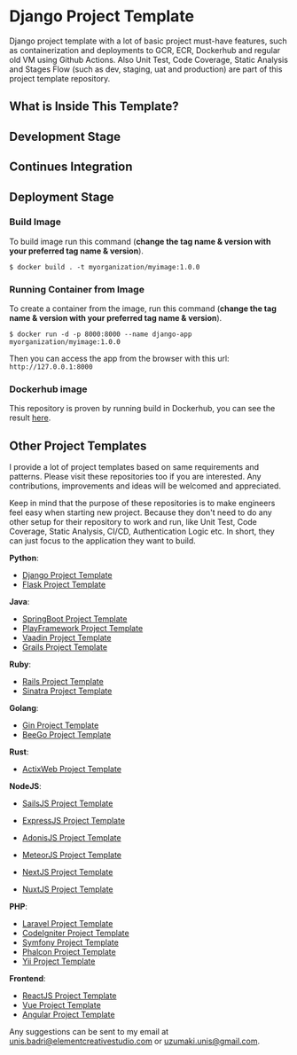 # Django Project Template

Django project template with a lot of basic project must-have features, such as containerization and deployments to GCR, ECR, Dockerhub and regular old VM using Github Actions. Also Unit Test, Code Coverage, Static Analysis and Stages Flow (such as dev, staging, uat and production) are  part of this project template repository.

## What is Inside This Template?

## Development Stage

## Continues Integration

## Deployment Stage

### Build Image
To build image run this command (__change the tag name & version with your preferred tag name & version__).

`$ docker build . -t myorganization/myimage:1.0.0`

### Running Container from Image

To create a container from the image, run this command (__change the tag name & version with your preferred tag name & version__).

`$ docker run -d -p 8000:8000 --name django-app myorganization/myimage:1.0.0`

Then you can access the app from the browser with this url: `http://127.0.0.1:8000`

### Dockerhub image

This repository is proven by running build in Dockerhub, you can see the result [here](https://hub.docker.com/r/namikazebadri/django-app).

## Other Project Templates

I provide a lot of project templates based on same requirements and patterns. Please visit these repositories too if you are interested. Any contributions, improvements and ideas will be welcomed and appreciated. 

Keep in mind that the purpose of these repositories is to make engineers feel easy when starting new project. Because they don't need to do any other setup for their repository to work and run, like Unit Test, Code Coverage, Static Analysis, CI/CD, Authentication Logic etc. In short, they can just focus to the application they want to build.

__Python__:

- [Django Project Template](https://github.com/namikazebadri/DjangoProjectTemplate)
- [Flask Project Template](https://github.com/namikazebadri/FlaskProjectTemplate)

__Java__:

- [SpringBoot Project Template](https://github.com/namikazebadri/SpringBootProjectTemplate)
- [PlayFramework Project Template](https://github.com/namikazebadri/PlayFrameworkProjectTemplate)
- [Vaadin Project Template](https://github.com/namikazebadri/VaadinProjectTemplate)
- [Grails Project Template](https://github.com/namikazebadri/GrailsProjectTemplate)

__Ruby__:

- [Rails Project Template](https://github.com/namikazebadri/RailsProjectTemplate)
- [Sinatra Project Template](https://github.com/namikazebadri/SinatraProjectTemplate)

__Golang__:

- [Gin Project Template](https://github.com/namikazebadri/GinProjectTemplate)
- [BeeGo Project Template](https://github.com/namikazebadri/BeeGoProjectTemplate)

__Rust__:

- [ActixWeb Project Template](https://github.com/namikazebadri/ActixWebProjectTemplate)

__NodeJS__:

- [SailsJS Project Template](https://github.com/namikazebadri/SailsProjectTemplate)
- [ExpressJS Project Template](https://github.com/namikazebadri/ExpressJsProjectTemplate)
- [AdonisJS Project Template](https://github.com/namikazebadri/AdonisProjectTemplate)

- [MeteorJS Project Template](https://github.com/namikazebadri/MeteorJsProjectTemplate)
- [NextJS Project Template](https://github.com/namikazebadri/NextJsProjectTemplate)
- [NuxtJS Project Template](https://github.com/namikazebadri/NuxtJsProjectTemplate)

__PHP__:

- [Laravel Project Template](https://github.com/namikazebadri/LaravelProjectTemplate)
- [CodeIgniter Project Template](https://github.com/namikazebadri/CodeIgniterProjectTemplate)
- [Symfony Project Template](https://github.com/namikazebadri/SymfonyProjectTemplate)
- [Phalcon Project Template](https://github.com/namikazebadri/PhalconProjectTemplate)
- [Yii Project Template](https://github.com/namikazebadri/YiiProjectTemplate)

__Frontend__:

- [ReactJS Project Template](https://github.com/namikazebadri/ReactJSProjectTemplate)
- [Vue Project Template](https://github.com/namikazebadri/VueProjectTemplate)
- [Angular Project Template](https://github.com/namikazebadri/AngularProjectTemplate)

Any suggestions can be sent to my email at [unis.badri@elementcreativestudio.com](mailto:unis.badri@elementcreativestudio.com) or [uzumaki.unis@gmail.com](mailto:uzumaki.unis@gmail.com).
